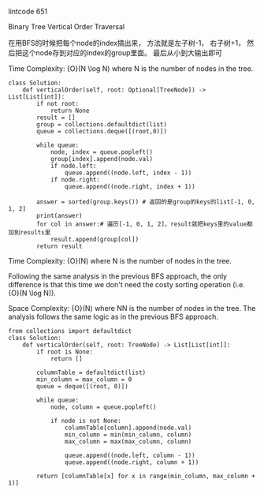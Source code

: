 lintcode 651

Binary Tree Vertical Order Traversal

在用BFS的时候把每个node的index搞出来， 方法就是左子树-1， 右子树+1， 然后把这个node存到对应的index的group里面。 最后从小到大输出即可

Time Complexity: {O}(N \log N) where N is the number of nodes in the tree.
```
class Solution:
    def verticalOrder(self, root: Optional[TreeNode]) -> List[List[int]]:
        if not root:
            return None
        result = []
        group = collections.defaultdict(list)
        queue = collections.deque([(root,0)])

        while queue:
            node, index = queue.popleft()
            group[index].append(node.val)
            if node.left:
                queue.append((node.left, index - 1))
            if node.right:
                queue.append((node.right, index + 1))
            
        answer = sorted(group.keys()) # 返回的是group的keys的list[-1, 0, 1, 2]
        print(answer)
        for col in answer:# 遍历[-1, 0, 1, 2]，result就把keys里的value都加到results里
            result.append(group[col])
        return result
```
Time Complexity: {O}(N) where N is the number of nodes in the tree.

Following the same analysis in the previous BFS approach, the only difference is that this time we don't need the costy sorting operation (i.e. {O}(N \log N)).

Space Complexity: {O}(N) where NN is the number of nodes in the tree. The analysis follows the same logic as in the previous BFS approach.
```
from collections import defaultdict
class Solution:
    def verticalOrder(self, root: TreeNode) -> List[List[int]]:
        if root is None:
            return []

        columnTable = defaultdict(list)
        min_column = max_column = 0
        queue = deque([(root, 0)])

        while queue:
            node, column = queue.popleft()

            if node is not None:
                columnTable[column].append(node.val)
                min_column = min(min_column, column)
                max_column = max(max_column, column)

                queue.append((node.left, column - 1))
                queue.append((node.right, column + 1))

        return [columnTable[x] for x in range(min_column, max_column + 1)]
```
